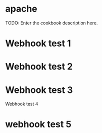 # apache

TODO: Enter the cookbook description here.

# Webhook test 1
# Webhook test 2

# Webhook test 3
Webhook test 4

# webhook test 5
